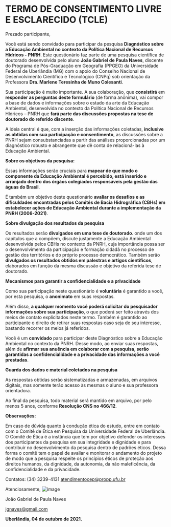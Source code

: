 # TERMO DE CONSENTIMENTO LIVRE E ESCLARECIDO (TCLE)

Prezado participante,

Você está sendo convidado para participar da pesquisa **Diagnóstico sobre a Educação Ambiental no contexto da Política Nacional de Recursos Hídricos - PNRH**. Este questionário faz parte de uma pesquisa científica de doutorado desenvolvida pelo aluno **João Gabriel de Paula Naves**, discente do Programa de Pós-Graduação em Geografia (PPGEO) da Universidade Federal de Uberlândia (MG) com o apoio do Conselho Nacional de Desenvolvimento Científico e Tecnológico (CNPq) sob orientação da Professora **Dra. Marlene Teresinha de Muno Colesanti**.

Sua participação é muito importante. A sua colaboração, que **consistirá** em **responder as perguntas deste formulário** (de forma anônima), vai compor a base de dados e informações sobre o estado da arte da Educação Ambiental, desenvolvida no contexto da Política Nacional de Recursos Hídricos – PNRH que **fará parte das discussões propostas na tese de doutorado do referido discente**.

A ideia central é que, com a inserção das informações coletadas, **inclusive as obtidas com sua participação e consentimento**, as discussões sobre a PNRH sejam consubstanciadas a partir das análises proporcionadas por um diagnóstico robusto e abrangente que dê conta de relacioná-las à Educação Ambiental.

**Sobre os objetivos da pesquisa:**

Essas informações serão cruciais para **mapear de que modo o componente da Educação Ambiental é percebido, está inserido e arranjado dentro dos órgãos colegiados responsáveis pela gestão das águas do Brasil**.

É também um objetivo deste questionário **avaliar os desafios e as dificuldades encontradas pelos Comitês de Bacia Hidrográfica (CBHs) em estabelecer ações de Educação Ambiental durante a implementação da PNRH (2006-2021)**.

**Sobre divulgação dos resultados da pesquisa**

Os resultados serão **divulgados em uma tese de doutorado**. onde um dos capítulos que a compõem, discute justamente a Educação Ambiental desenvolvida pelos CBHs no contexto da PNRH, cuja importância possa ser o desenvolvimento da participação e formação cidadã no processo de gestão dos territórios e do próprio processo democrático. Também serão **divulgados os resultados obtidos em palestras e artigos científicos**, elaborados em função da mesma discussão e objetivo da referida tese de doutorado.

**Mecanismos para garantir a confidencialidade e a privacidade**

Como sua participação neste questionário é **voluntária** é garantido a você, por esta pesquisa, o **anonimato** em suas respostas.

Além disso, **a qualquer momento você poderá solicitar do pesquisador informações sobre sua participação**, o que poderá ser feito através dos meios de contato explicitados neste termo. Também é garantido ao participante o direito de retirar suas respostas caso seja de seu interesse, bastando recorrer os meios já referidos.

Você é um **convidado** para participar deste Diagnóstico sobre a Educação Ambiental no contexto da PNRH. Desse modo, ao enviar suas respostas, além de **afirmar sua anuência em colaborar com a pesquisa, serão garantidas a confidencialidade e a privacidade das informações a você prestadas**. 

**Guarda dos dados e material coletados na pesquisa**

As respostas obtidas serão sistematizadas e armazenadas, em arquivos digitais, mas somente terão acesso às mesmas o aluno e sua professora orientadora.

Ao final da pesquisa, todo material será mantido em arquivo, por pelo menos 5 anos, conforme **Resolução CNS no 466/12**.

**Observações:**	

Em caso de dúvida quanto à condução ética do estudo, entre em contato com o Comitê de Ética em Pesquisa da Universidade Federal de Uberlândia. O Comitê de Ética é a instância que tem por objetivo defender os interesses dos participantes da pesquisa em sua integridade e dignidade e para contribuir no desenvolvimento da pesquisa dentro de padrões éticos. Dessa forma o comitê tem o papel de avaliar e monitorar o andamento do projeto de modo que a pesquisa respeite os princípios éticos de proteção aos direitos humanos, da dignidade, da autonomia, da não maleficência, da confidencialidade e da privacidade.

Contatos:
(34) 3239-4131 
atendimentocep@propp.ufu.br

Atenciosamente,
![image](https://user-images.githubusercontent.com/6892513/136064203-f5614fcd-a7fb-4e22-aab8-f8e825f8c4d1.png)

João Gabriel de Paula Naves

jgnaves@gmail.com


**Uberlândia, 04 de outubro de 2021.**

